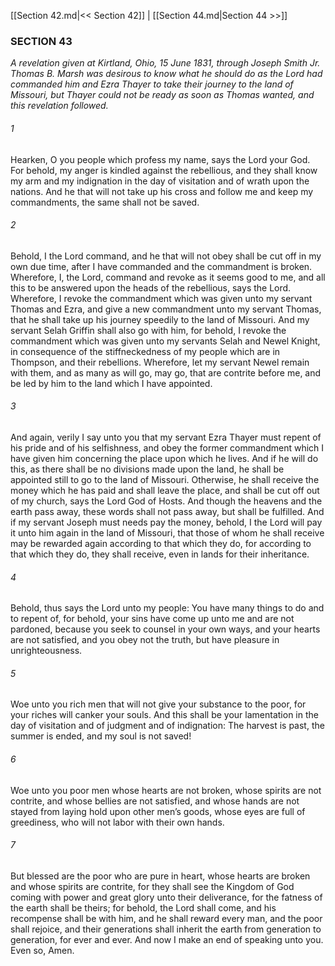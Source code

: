 [[Section 42.md|<< Section 42]]  |  [[Section 44.md|Section 44 >>]]

### SECTION 43

*A revelation given at Kirtland, Ohio, 15 June 1831, through Joseph Smith Jr. Thomas B. Marsh was desirous to know what he should do as the Lord had commanded him and Ezra Thayer to take their journey to the land of Missouri, but Thayer could not be ready as soon as Thomas wanted, and this revelation followed.*

###### 1
Hearken, O you people which profess my name, says the Lord your God. For behold, my anger is kindled against the rebellious, and they shall know my arm and my indignation in the day of visitation and of wrath upon the nations. And he that will not take up his cross and follow me and keep my commandments, the same shall not be saved.

###### 2
Behold, I the Lord command, and he that will not obey shall be cut off in my own due time, after I have commanded and the commandment is broken. Wherefore, I, the Lord, command and revoke as it seems good to me, and all this to be answered upon the heads of the rebellious, says the Lord. Wherefore, I revoke the commandment which was given unto my servant Thomas and Ezra, and give a new commandment unto my servant Thomas, that he shall take up his journey speedily to the land of Missouri. And my servant Selah Griffin shall also go with him, for behold, I revoke the commandment which was given unto my servants Selah and Newel Knight, in consequence of the stiffneckedness of my people which are in Thompson, and their rebellions. Wherefore, let my servant Newel remain with them, and as many as will go, may go, that are contrite before me, and be led by him to the land which I have appointed.

###### 3
And again, verily I say unto you that my servant Ezra Thayer must repent of his pride and of his selfishness, and obey the former commandment which I have given him concerning the place upon which he lives. And if he will do this, as there shall be no divisions made upon the land, he shall be appointed still to go to the land of Missouri. Otherwise, he shall receive the money which he has paid and shall leave the place, and shall be cut off out of my church, says the Lord God of Hosts. And though the heavens and the earth pass away, these words shall not pass away, but shall be fulfilled. And if my servant Joseph must needs pay the money, behold, I the Lord will pay it unto him again in the land of Missouri, that those of whom he shall receive may be rewarded again according to that which they do, for according to that which they do, they shall receive, even in lands for their inheritance.

###### 4
Behold, thus says the Lord unto my people: You have many things to do and to repent of, for behold, your sins have come up unto me and are not pardoned, because you seek to counsel in your own ways, and your hearts are not satisfied, and you obey not the truth, but have pleasure in unrighteousness.

###### 5
Woe unto you rich men that will not give your substance to the poor, for your riches will canker your souls. And this shall be your lamentation in the day of visitation and of judgment and of indignation: The harvest is past, the summer is ended, and my soul is not saved!

###### 6
Woe unto you poor men whose hearts are not broken, whose spirits are not contrite, and whose bellies are not satisfied, and whose hands are not stayed from laying hold upon other men’s goods, whose eyes are full of greediness, who will not labor with their own hands.

###### 7
But blessed are the poor who are pure in heart, whose hearts are broken and whose spirits are contrite, for they shall see the Kingdom of God coming with power and great glory unto their deliverance, for the fatness of the earth shall be theirs; for behold, the Lord shall come, and his recompense shall be with him, and he shall reward every man, and the poor shall rejoice, and their generations shall inherit the earth from generation to generation, for ever and ever. And now I make an end of speaking unto you. Even so, Amen.